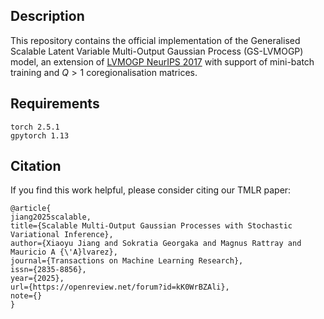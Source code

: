 ## Description

This repository contains the official implementation of the Generalised Scalable Latent Variable Multi-Output Gaussian Process (GS-LVMOGP) model, an extension of [LVMOGP NeurIPS 2017](https://papers.nips.cc/paper_files/paper/2017/hash/1680e9fa7b4dd5d62ece800239bb53bd-Abstract.html) with support of mini-batch training and $Q>1$ coregionalisation matrices.

## Requirements

```
torch 2.5.1
gpytorch 1.13
```

## Citation
If you find this work helpful, please consider citing our TMLR paper:
```
@article{
jiang2025scalable,
title={Scalable Multi-Output Gaussian Processes with Stochastic Variational Inference},
author={Xiaoyu Jiang and Sokratia Georgaka and Magnus Rattray and Mauricio A {\'A}lvarez},
journal={Transactions on Machine Learning Research},
issn={2835-8856},
year={2025},
url={https://openreview.net/forum?id=kK0WrBZAli},
note={}
}
```
